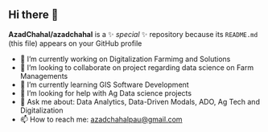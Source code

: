## Hi there 👋

**AzadChahal/azadchahal** is a ✨ _special_ ✨ repository because its `README.md` (this file) appears on your GitHub profile

- 🔭 I’m currently working on Digitalization Farmimg and Solutions 
- 👯 I’m looking to collaborate on project regarding data science on Farm Managements
- 🌱 I’m currently learning GIS Software Development
- 🤔 I’m looking for help with Ag Data science projects
- 💬 Ask me about: Data Analytics, Data-Driven Modals, ADO, Ag Tech and Digitalization
- 📫 How to reach me: azadchahalpau@gmail.com
